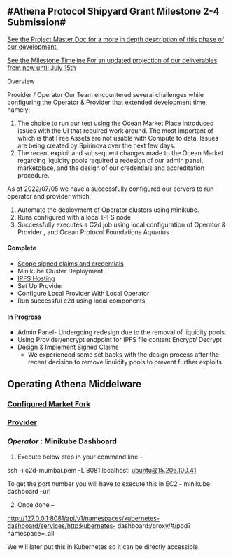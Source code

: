#Athena Protocol Shipyard Grant Milestone 2-4 Submission#
---



[See the Project Master Doc for a more in depth description of this phase of our development.](https://docs.google.com/document/d/1x0ZD3mcTe9pJD9TnN0ufBMbk5Zj9ZTatD5TTlHJj6ns/edit?usp=sharing)

[See the Milestone Timeline For an updated projection of our deliverables from now until July 15th ](https://docs.google.com/spreadsheets/d/1VQMLs-ONgZZUVKIQaUMwMlbsIjY73pPVB-AxtxIiIow/edit?usp=sharing)

Overview

Provider / Operator 
Our Team encountered several challenges while configuring the Operator & Provider that extended development time, namely;

1. The choice to run our test using the Ocean Market Place introduced issues with the UI that required work around. The most important of which is that Free Assets are not usable with Compute to data. Issues are being created by Spirinova over the next few days.
2. The recent exploit and subsequent changes made to the Ocean Market regarding liquidity pools required a redesign of our admin panel, marketplace, and the design of our credentials and accreditation procedure.

As of 2022/07/05 we have a successfully configured our servers to run operator and provider which;

1. Automate the deployment of Operator clusters using minikube. 
2. Runs configured with a local IPFS node
3. Successfully executes a C2d job using local configuration of Operator & Provider , and Ocean Protocol Foundations Aquarius 

#### Complete
 * [Scope signed claims and credentials](https://docs.google.com/document/d/1Qw80dr4oZY4Mr6omlCsfPwbcSgHVO82jUCq3A_ZMGuo/edit?usp=sharing)
 * Minikube Cluster Deployment
 * [IPFS Hosting](http://15.206.100.41:5001/webui)
 * Set Up Provider
 * Configure Local Provider With Local Operator 
 * Run successful c2d using local components
    
#### In Progress
  * Admin Panel- Undergoing redesign due to the removal of liquidity pools. 
  * Using Provider/encrypt endpoint for IPFS file content Encrypt/ Decrypt 
  * Design & Implement Signed Claims
    * We experienced some set backs with the design process after the recent decision to remove liquidity pools to prevent further exploits. 


## Operating Athena Middelware 


### [Configured Market Fork](http://15.206.100.41:8000/) ### 

### [Provider](http://15.206.100.41:8030/) ###

### *Operator* : Minikube Dashboard

1. Execute below step in your command line –

ssh -i c2d-mumbai.pem -L 8081:localhost:<port> ubuntu@15.206.100.41

To get the port number you will have to execute this in EC2 -
minikube dashboard –url

2. Once done –

http://127.0.0.1:8081/api/v1/namespaces/kubernetes-dashboard/services/http:kubernetes-
dashboard:/proxy/#/pod?namespace=_all

We will later put this in Kubernetes so it can be directly accessible.




